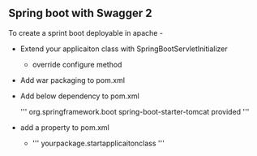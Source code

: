 <H2>Spring boot with Swagger 2</H2>

<p>To create a sprint boot deployable in apache -</P>

* Extend your applicaiton class with SpringBootServletInitializer
    * override configure method

* Add war packaging to pom.xml

* Add below dependency to pom.xml
        <p>
			'''
				<dependency>
					<groupId>org.springframework.boot</groupId>
					<artifactId>spring-boot-starter-tomcat</artifactId>
					<scope>provided</scope>
				</dependency>
			'''
		</p>

* add a property to pom.xml
    *   <p>
			'''
				<properties>
					<start-class>yourpackage.startapplicaitonclass</start-class>
				</properties>
			'''
		</P>
